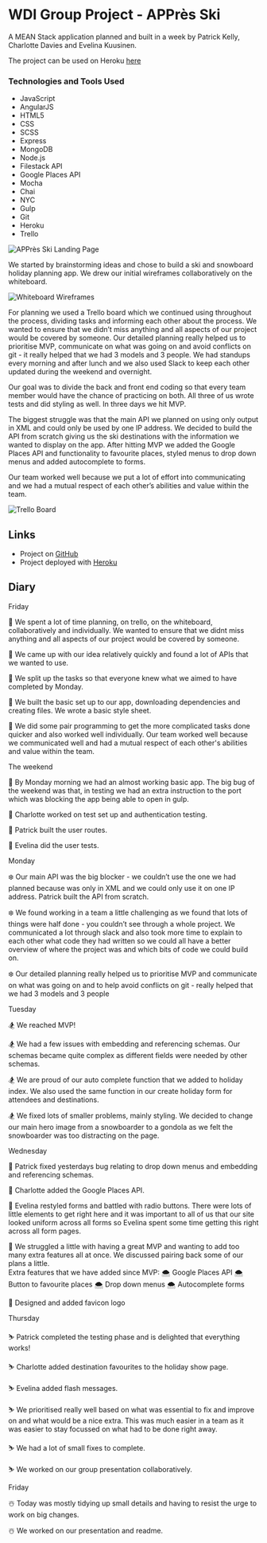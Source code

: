 # WDI Group Project - APPrès Ski

A MEAN Stack application planned and built in a week by Patrick Kelly, Charlotte Davies and Evelina Kuusinen.

The project can be used on Heroku [here](http://appresski.herokuapp.com/)

### Technologies and Tools Used
* JavaScript
* AngularJS
* HTML5
* CSS
* SCSS
* Express
* MongoDB
* Node.js
* Filestack API
* Google Places API
* Mocha
* Chai
* NYC
* Gulp
* Git
* Heroku
* Trello

![APPrès Ski Landing Page](https://user-images.githubusercontent.com/13580512/37454021-5ac34022-2831-11e8-8840-13c198fb007c.png)

We started by brainstorming ideas and chose to build a ski and snowboard holiday planning app. We drew our initial wireframes collaboratively on the whiteboard.

![Whiteboard Wireframes](https://user-images.githubusercontent.com/33250285/37465792-0a6e9702-2854-11e8-9d5a-6e75f321d125.png)

For planning we used a Trello board which we continued using throughout the process, dividing tasks and informing each other about the process. We wanted to ensure that we didn’t miss anything and all aspects of our project would be covered by someone. Our detailed planning really helped us to prioritise MVP, communicate on what was going on and avoid conflicts on git - it really helped that we had 3 models and 3 people. We had standups every morning and after lunch and we also used Slack to keep each other updated during the weekend and overnight.

Our goal was to divide the back and front end coding so that every team member would have the chance of practicing on both. All three of us wrote tests and did styling as well. In three days we hit MVP.

The biggest struggle was that the main API we planned on using only output in XML and could only be used by one IP address. We decided to build the API from scratch giving us the ski destinations with the information we wanted to display on the app.
After hitting MVP we added the Google Places API and functionality to favourite places, styled menus to drop down menus and added autocomplete to forms.

Our team worked well because we put a lot of effort into communicating and we had a mutual respect of each other’s abilities and value within the team.

![Trello Board](https://user-images.githubusercontent.com/33250285/37466599-0e287e7e-2856-11e8-9d5d-b9c7db092f0c.png)

## Links
* Project on [GitHub](https://github.com/EvelinaKuu/WDI-GROUP-PROJECT)
* Project deployed with [Heroku](http://appresski.herokuapp.com/)

## Diary

Friday

🚡 We spent a lot of time planning, on trello, on the whiteboard, collaboratively and individually.  We wanted to ensure that we didnt miss anything and all aspects of our project would be covered by someone.

🚡 We came up with our idea relatively quickly and found a lot of APIs that we wanted to use.

🚡 We split up the tasks so that everyone knew what we aimed to have completed by Monday.

🚡 We built the basic set up to our app, downloading dependencies and creating files. We wrote a basic style sheet.

🚡 We did some pair programming to get the more complicated tasks done quicker and also worked well individually. Our team worked well because we communicated well and had a mutual respect of each other's abilities and value within the team.


The weekend

🗻 By Monday morning we had an almost working basic app. The big bug of the weekend was that, in testing we had an extra instruction to the port which was blocking the app being able to open in gulp.

🗻 Charlotte worked on test set up and authentication testing.

🗻 Patrick built the user routes.

🗻 Evelina did the user tests.


Monday

❄️
Our main API was the big blocker - we couldn’t use the one we had planned because was only in XML and we could only use it on one IP address. Patrick built the API from scratch.

❄️ We found working in a team a little challenging as we found that lots of things were half done - you couldn’t see through a whole project. We communicated a lot through slack and also took more time to explain to each other what code they had written so we could all have a better overview of where the project was and which bits of code we could build on.

❄️ Our detailed planning really helped us to prioritise MVP and communicate on what was going on and to help avoid conflicts on git - really helped that we had 3 models and 3 people


Tuesday

🏂 We reached MVP!

🏂 We had a few issues with embedding and referencing schemas. Our schemas became quite complex as different fields were needed by other schemas.  

🏂 We are proud of our auto complete function that we added to holiday index. We also used the same function in our create holiday form for attendees and destinations.

🏂 We fixed lots of smaller problems, mainly styling.  We decided to change our main hero image from a snowboarder to a gondola as we felt the snowboarder was too distracting on the page.


Wednesday

🎿 Patrick fixed yesterdays bug relating to drop down menus and embedding and referencing schemas.

🎿 Charlotte added the Google Places API.

🎿 Evelina restyled forms and battled with radio buttons. There were lots of little elements to get right here and it was important to all of us that our site looked uniform across all forms so Evelina spent some time getting this right across all form pages.

🎿 We struggled a little with having a great MVP and wanting to add too many extra features all at once. We discussed pairing back some of our plans a little.  
Extra features that we have added since MVP:
    🌨 Google Places API
    🌨 Button to favourite places
    🌨 Drop down menus
    🌨 Autocomplete forms

🎿 Designed and added favicon logo


Thursday

⛷ Patrick completed the testing phase and is delighted that everything works!

⛷ Charlotte added destination favourites to the holiday show page.

⛷ Evelina added flash messages.

⛷ We prioritised really well based on what was essential to fix and improve on and what would be a nice extra. This was much easier in a team as it was easier to stay focussed on what had to be done right away.

⛷ We had a lot of small fixes to complete.

⛷ We worked on our group presentation collaboratively.


Friday

☃️ Today was mostly tidying up small details and having to resist the urge to work on big changes.

☃️ We worked on our presentation and readme.
